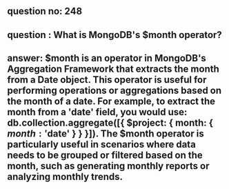 
      
## question no: 248

## question : What is MongoDB's $month operator?

## answer: $month is an operator in MongoDB's Aggregation Framework that extracts the month from a Date object. This operator is useful for performing operations or aggregations based on the month of a date. For example, to extract the month from a 'date' field, you would use: db.collection.aggregate([{ $project: { month: { $month: '$date' } } }]). The $month operator is particularly useful in scenarios where data needs to be grouped or filtered based on the month, such as generating monthly reports or analyzing monthly trends.
      